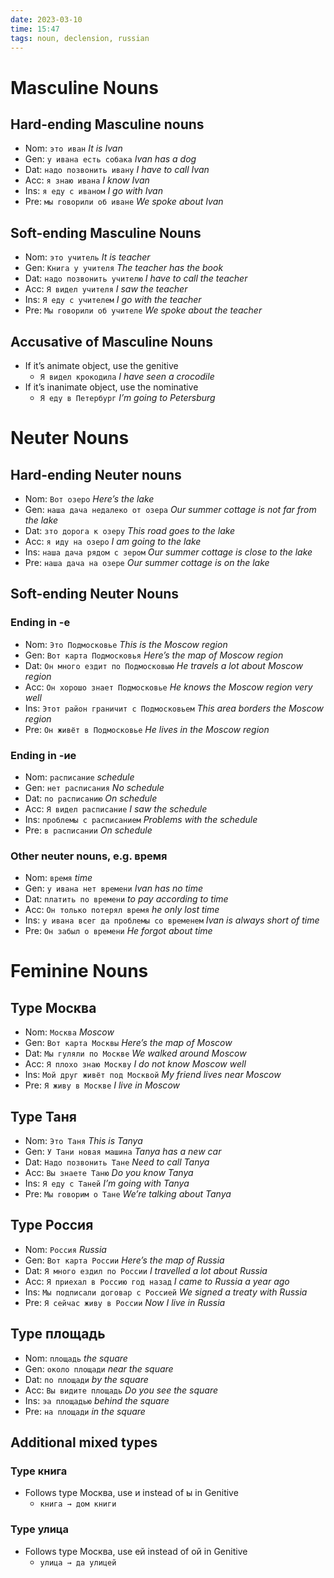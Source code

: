 ```yaml
---
date: 2023-03-10
time: 15:47
tags: noun, declension, russian
---
```


# Masculine Nouns

## Hard-ending Masculine nouns

-   Nom: `это иван` _It is Ivan_
-   Gen: `у ивана есть собака` _Ivan has a dog_
-   Dat: `надо позвонить ивану` _I have to call Ivan_
-   Acc: `я знаю ивана` _I know Ivan_
-   Ins: `я еду с иваном` _I go with Ivan_
-   Pre: `мы говорили об иване` _We spoke about Ivan_

## Soft-ending Masculine Nouns

-   Nom: `это учитель` _It is teacher_
-   Gen: `Книга у учителя` _The teacher has the book_
-   Dat: `надо позвонить учителю` _I have to call the teacher_
-   Acc: `Я видел учителя` _I saw the teacher_
-   Ins: `Я еду с учителем` _I go with the teacher_
-   Pre: `Мы говорили об учителе` _We spoke about the teacher_

## Accusative of Masculine Nouns

-   If it’s animate object, use the genitive
    -   `Я видел крокодила` _I have seen a crocodile_
-   If it’s inanimate object, use the nominative
    -   `Я еду в Петербург` _I’m going to Petersburg_

# Neuter Nouns

## Hard-ending Neuter nouns

-   Nom: `Вот озеро` _Here’s the lake_
-   Gen: `наша дача недалеко от озера` _Our summer cottage is not far from the lake_
-   Dat: `зто дорога к озеру` _This road goes to the lake_
-   Acc: `я иду на озеро` _I am going to the lake_
-   Ins: `наша дача рядом с зером` _Our summer cottage is close to the lake_
-   Pre: `наша дача на озере` _Our summer cottage is on the lake_

## Soft-ending Neuter Nouns

### Ending in -e

-   Nom: `Это Подмосковье` _This is the Moscow region_
-   Gen: `Вот карта Подмосковья` _Here’s the map of Moscow region_
-   Dat: `Он много ездит по Подмосковыю` _He travels a lot about Moscow region_
-   Acc: `Он хорошо знает Подмосковье` _He knows the Moscow region very well_
-   Ins: `Этот район граничит с Подмосковьем` _This area borders the Moscow region_
-   Pre: `Он живёт в Подмосковье` _He lives in the Moscow region_

### Ending in -ие

-   Nom: `расписание` _schedule_
-   Gen: `нет расписания` _No schedule_
-   Dat: `по расписанию` _On schedule_
-   Acc: `Я видел расписание` _I saw the schedule_
-   Ins: `проблемы с расписанием` _Problems with the schedule_
-   Pre: `в расписании` _On schedule_

### Other neuter nouns, e.g. время

-   Nom: `время` _time_
-   Gen: `у ивана нет времени` _Ivan has no time_
-   Dat: `платить по времени` _to pay according to time_
-   Acc: `Он только потерял время` _he only lost time_
-   Ins: `у ивана всег да проблемы со временем` _Ivan is always short of time_
-   Pre: `Он забыл о времени` _He forgot about time_

# Feminine Nouns

## Type Москва

-   Nom: `Москва` _Moscow_
-   Gen: `Вот карта Москвы` _Here’s the map of Moscow_
-   Dat: `Мы гуляли по Москве` _We walked around Moscow_
-   Acc: `Я плохо знаю Москву` _I do not know Moscow well_
-   Ins: `Мой друг живёт под Москвой` _My friend lives near Moscow_
-   Pre: `Я живу в Москве` _I live in Moscow_

## Type Таня

-   Nom: `Это Таня` _This is Tanya_
-   Gen: `У Тани новая машина` _Tanya has a new car_
-   Dat: `Надо позвонить Тане` _Need to call Tanya_
-   Acc: `Вы знаете Таню` _Do you know Tanya_
-   Ins: `Я еду с Таней` _I’m going with Tanya_
-   Pre: `Мы говорим о Тане` _We’re talking about Tanya_

## Type Россия

-   Nom: `Россия` _Russia_
-   Gen: `Вот карта России` _Here’s the map of Russia_
-   Dat: `Я много ездил по России` _I travelled a lot about Russia_
-   Acc: `Я приехал в Россию год назад` _I came to Russia a year ago_
-   Ins: `Мы подписали договар с Россией` _We signed a treaty with Russia_
-   Pre: `Я сейчас живу в России` _Now I live in Russia_

## Type площадь

-   Nom: `площадь` _the square_
-   Gen: `около площади` _near the square_
-   Dat: `по площади` _by the square_
-   Acc: `Вы видите площадь` _Do you see the square_
-   Ins: `эа площадью` _behind the square_
-   Pre: `на площади` _in the square_

## Additional mixed types

### Type книга

-   Follows type Москва, use и instead of ы in Genitive
    -   `книга → дом книги`

### Type улица

-   Follows type Москва, use ей instead of ой in Genitive
    -   `улица → да улицей`